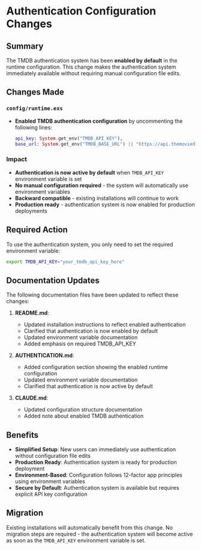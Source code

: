 # Authentication Configuration Changes

## Summary

The TMDB authentication system has been **enabled by default** in the runtime configuration. This change makes the authentication system immediately available without requiring manual configuration file edits.

## Changes Made

### `config/runtime.exs`
- **Enabled TMDB authentication configuration** by uncommenting the following lines:
  ```elixir
  api_key: System.get_env("TMDB_API_KEY"),
  base_url: System.get_env("TMDB_BASE_URL") || "https://api.themoviedb.org/3",
  ```

### Impact
- **Authentication is now active by default** when `TMDB_API_KEY` environment variable is set
- **No manual configuration required** - the system will automatically use environment variables
- **Backward compatible** - existing installations will continue to work
- **Production ready** - authentication system is now enabled for production deployments

## Required Action

To use the authentication system, you only need to set the required environment variable:

```bash
export TMDB_API_KEY="your_tmdb_api_key_here"
```

## Documentation Updates

The following documentation files have been updated to reflect these changes:

1. **README.md**:
   - Updated installation instructions to reflect enabled authentication
   - Clarified that authentication is now enabled by default
   - Updated environment variable documentation
   - Added emphasis on required TMDB_API_KEY

2. **AUTHENTICATION.md**:
   - Added configuration section showing the enabled runtime configuration
   - Updated environment variable documentation
   - Clarified that authentication is now active by default

3. **CLAUDE.md**:
   - Updated configuration structure documentation
   - Added note about enabled TMDB authentication

## Benefits

- **Simplified Setup**: New users can immediately use authentication without configuration file edits
- **Production Ready**: Authentication system is ready for production deployment
- **Environment-Based**: Configuration follows 12-factor app principles using environment variables
- **Secure by Default**: Authentication system is available but requires explicit API key configuration

## Migration

Existing installations will automatically benefit from this change. No migration steps are required - the authentication system will become active as soon as the `TMDB_API_KEY` environment variable is set.